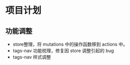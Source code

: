 # 项目计划

## 功能调整
* store整理，将 mutations 中的操作函数移到 actions 中。
* tags-nav 功能梳理，修复因 store 调整引起的 bug
* tags-nav 样式调整


